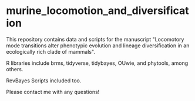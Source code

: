 # murine_locomotion_and_diversification

This repository contains data and scripts for the manuscript "Locomotory mode transitions alter phenotypic evolution and lineage diversification in an ecologically rich clade of mammals".

R libraries include brms, tidyverse, tidybayes, OUwie, and phytools, among others. 

RevBayes Scripts included too.

Please contact me with any questions!
